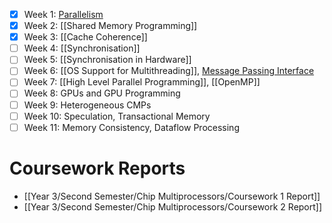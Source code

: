 - [x] Week 1: [Parallelism](Parallelism.md)
- [x] Week 2: [[Shared Memory Programming]]
- [x] Week 3: [[Cache Coherence]]
- [ ] Week 4: [[Synchronisation]]
- [ ] Week 5: [[Synchronisation in Hardware]]
- [ ] Week 6: [[OS Support for Multithreading]], [Message Passing Interface](https://olivierpierre.github.io/comp35112/lecture-notes/13-mpi.html)
- [ ] Week 7: [[High Level Parallel Programming]], [[OpenMP]]
- [ ] Week 8: GPUs and GPU Programming
- [ ] Week 9: Heterogeneous CMPs
- [ ] Week 10: Speculation, Transactional Memory
- [ ] Week 11: Memory Consistency, Dataflow Processing

# Coursework Reports
- [[Year 3/Second Semester/Chip Multiprocessors/Coursework 1 Report]]
- [[Year 3/Second Semester/Chip Multiprocessors/Coursework 2 Report]]